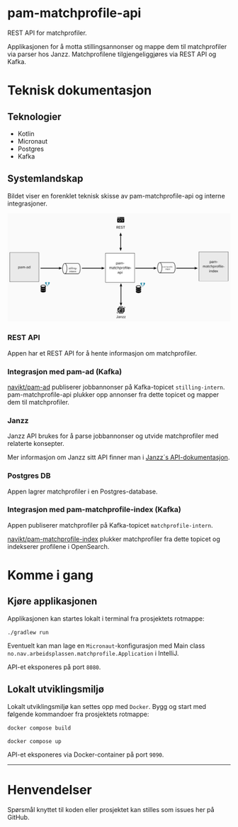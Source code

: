 pam-matchprofile-api
================

REST API for matchprofiler.

Applikasjonen for å motta stillingsannonser og mappe dem til matchprofiler via parser hos Janzz.
Matchprofilene tilgjengeliggjøres via REST API og Kafka.

# Teknisk dokumentasjon

## Teknologier

* Kotlin
* Micronaut
* Postgres
* Kafka

## Systemlandskap

Bildet viser en forenklet teknisk skisse av pam-matchprofile-api og interne integrasjoner. 

![Teknisk skisse)](images/teknisk-skisse.png)

### REST API

Appen har et REST API for å hente informasjon om matchprofiler.

### Integrasjon med pam-ad (Kafka)

[navikt/pam-ad](https://github.com/navikt/pam-ad) publiserer jobbannonser på Kafka-topicet `stilling-intern`. 
pam-matchprofile-api plukker opp annonser fra dette topicet og mapper dem til matchprofiler.

### Janzz

Janzz API brukes for å parse jobbannonser og utvide matchprofiler med relaterte konsepter.

Mer informasjon om Janzz sitt API finner man i [Janzz´s API-dokumentasjon](https://www.janzz.jobs/static/doc/apiv1/index.html).

### Postgres DB

Appen lagrer matchprofiler i en Postgres-database.

### Integrasjon med pam-matchprofile-index (Kafka)

Appen publiserer matchprofiler på Kafka-topicet `matchprofile-intern`. 

[navikt/pam-matchprofile-index](https://github.com/navikt/pam-matchprofile-index) plukker matchprofiler fra 
dette topicet og indekserer profilene i OpenSearch. 

# Komme i gang

## Kjøre applikasjonen

Applikasjonen kan startes lokalt i terminal fra prosjektets rotmappe:

```
./gradlew run
```

Eventuelt kan man lage en `Micronaut`-konfigurasjon med Main class `no.nav.arbeidsplassen.matchprofile.Application`
i IntelliJ.

API-et eksponeres på port `8080`.

## Lokalt utviklingsmiljø

Lokalt utviklingsmiljø kan settes opp med `Docker`. Bygg og start med følgende kommandoer fra
prosjektets rotmappe:

```
docker compose build
```
```
docker compose up
```

API-et eksponeres via Docker-container på port `9090`.

---

# Henvendelser

Spørsmål knyttet til koden eller prosjektet kan stilles som issues her på GitHub.
